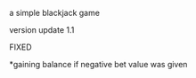 a simple blackjack game 



version update 1.1

FIXED 

*gaining balance if negative bet value was given 
